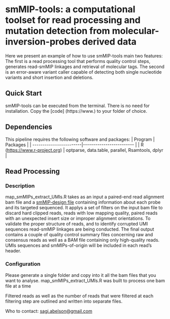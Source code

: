 # smMIP-tools: a computational toolset for read processing and mutation detection from molecular-inversion-probes derived data

Here we present an example of how to use smMIP-tools main two features:
The first is a read processing tool that performs quality control steps, generates read-smMIP linkages and retrieval of molecular tags.
The second is an error-aware variant caller capable of detecting both single nucleotide variants and short insertion and deletions.

## Quick Start
smMIP-tools can be executed from the terminal. There is no need for installation. Copy the [code] (https://www.) to your folder of choice.

## Dependencies
This pipeline requires the following software and packages:
| Program | Packages                                       |
| ------------------------|------------------------- |
| R (https://www.r-project.org) | optparse, data.table, parallel, Rsamtools, dplyr |               

   

## Read Processing
### Description
map_smMIPs_extract_UMIs.R takes as an input a paired-end read alignment bam file and a [smMIP-design file](https://www.) containing information about each probe and its targeted sequenced. It applys a set of filters on the input bam file to discard hard clipped reads, reads with low mapping quality, paired reads with an unexpected insert size or improper alignment orientations. To validate the proper structure of reads, and to identify corrupted UMI sequences read-smMIP linkages are being conducted. The final output contains a couple of quality control summary files concerning raw and consensus reads as well as a BAM file containing only high-quality reads. UMIs sequences and smMIPs-of-origin will be included in each read’s header.

### Configuration 
Please generate a single folder and copy into it all the bam files that you want to analyse.
map_smMIPs_extract_UMIs.R was built to process one bam file at a time

 Filtered reads as well as the number of reads that were filtered at each filtering step are outlined and written into separate files.

Who to contact: sagi.abelson@gmail.com
